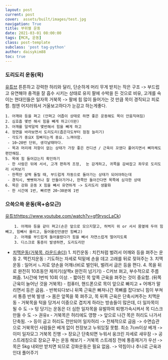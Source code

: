 ```yaml
---
layout: post
current: post 
cover:  assets/built/images/test.jpg
navigation: True
title: 부위별 운동  
date: 2021-03-01 08:00:00
tags: [MCR, 운동] 
class: post-template 
subclass: 'post tag-python' 
author: daisykim88  
toc: true
---
```


### 도리도리 운동(목)
[유튜브](https://www.youtube.com/watch?v=eReIEoieQsQ)
	튼튼하고 강력한 허리와 달리, 단순하게 머리 무게 받치는 작은 구조 -> 부드럽고 유연해야 충격을 잘 흡수 시키는 상태로 유지 
	팔에 수박을 든 것으로 비유, 고개를 숙이는 현대인들은 일자목 거북목 -> 팔에 힘 많이 들어가는 것 만큼 목이 경직되고 피로함. 
	첨엔 어지러워서 거울보고하다가 눈감고 하는게좋다.
	
	1. 어깨와 등을 펴고 (안펴고 어좁이 상태로 하면 좋은 운동해도 목이 안움직여짐)
	2. 심호흡 몇번 해서 힘을 빼게 하고(이완)
	3. 어깨를 덜썩덜썩 몇번해서 힘을 빼게 하고 
	4. 정면을 바라보면서 도리도리(좁은각도부터 점점 늘리기)
	 - 각도가 중요X 힘빠지는게 중요. 느껴야함. 
	 - 10~20번 단위, 생각날때마다. 
	 - 목과 머리에 저항이 없는 상태가 가장 좋은 컨디션 / 근육이 꼬였다 풀어지면서 뼈자체도 편안해짐. 
	5. 목에 힘 들어갔는지 확인하기 
	 - 한 사람은 뒤에 서서, 고개 편하게 조정,  눈 감게하고, 귀쪽을 감싸잡고 좌우로 도리도리 시켜보기 
	 - 한쪽만 살짝 돌릴 때, 부드럽게 자동으로 돌아가는 상태가 되어야하는데
	 - 경직시, 뻣뻣하거나 잘 안돌아가거나, 한쪽만 돌아간다면 목쪽에 심각한 상태 
	6. 목은 강화 운동 X 힘을 빼서 유연하게 -> 도리도리 생활화 
	 - 한 시간에 1번, 빠르면 20~30분에 1번 

### 으쓱으쓱 운동(목+승모근)
[유튜브](https://www.youtube.com/watch?v=gf9rvscLaCk)https://www.youtube.com/watch?v=gf9rvscLaCk)

		1. 어깨와 등을 같이 펴고(손은 앞으로 모으지말고, 허벅지 위 or 서서 몸옆에 두어 힘빼고, 힘빼서 올리고, 들어올린만큼만 힘빼고)
		2. 어깨를 부드럽게 들어올렸다가 힘을 빼서 자연스럽게 떨어지도록 
		3. 디스크로 통증이 발생하면, 도리도리만
 - [치맥운동(거북목, 라운드솔더)](https://www.youtube.com/watch?v=hrJWqPt8jFs)
		1. 치킨운동 : 치킨처럼 벌려서 어깨와 등을 펴주는 운동 
		2. 맥킨지운동 : 기도하는 자세로 턱밑에 손을 데고 고래를 뒤로 젖혀주는 
		3. 치맥운동 : 일어서 ㄴ자로 양손을 어깨너비로 벌인뒤, 벌려서 굽은 등을 편다. 
		4.          목을 뒤로 완전히 10초동안 제끼기(살짝x 완전히 넘기기) 
		 - C커브 펴고, 부수적으로 주름 펴줌. 1시간에 1번씩 10회 이상. 
		 - 짧아진 목 앞쪽 근육을 펴주는 것이 중요함. (뒤쪽 근육이 늘어난 것을 거북목)
		 - 컴퓨터, 핸드폰으로 목이 앞으로 빠지고 + 어깨가 말리면서 등은 굽음. 
		 - 반복되다보니 뒤쪽 근육은 빠져나간 목뼈를 잡다보니 힘이 부쳐서 통증 반복 발생 
		 -> 몸은 앞쪽을 쭉 펴주고, 목 뒤쪽 근육은 단축시켜주는 치맥운동 
		 - 거북목을 턱을 당겨서 이중으로 겹치게 하라는 방송들이 많은데, 더 일자목이 될 수 도
		 -> 텅 당기는 운동은 더 심한 일자목을 유발하여 퇴행가속시켜서 목 디스크 만들 수 도 -> 권유x 
		 - 거북목은 허리에도 영향 -> 앞으로 나간 목은 허리도 나가서 단축됨. -> 등이 굽고 허리도 전만되어 일자허리 -> 전체적으로 굽음 
		 -> 수면습관으로 거북목인 사람들은 베개 없이 천장보고 누워있질 못함. 최소 7cm이상 베개 -> 이미 일자모그 거북목 진행 
		 -> 장요근 단축되면 누워서 웅크린 자세로 새우잠 -> 공 스트레칭으로 장요근 푸는 운동 해보기 
		 - 거북목 스트레칭 전에 통증제거가 우선 -> 목은 5kg 내외만 받치면 되므로 강화운동은 필요 없음. -> 약침이나 추나로 근육과 인대 풀어주기 
		
